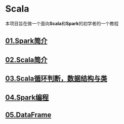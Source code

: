 # Scala
本项目旨在做一个面向**Scala**和**Spark**的初学者的一个教程

## [01.Spark简介](https://github.com/HDZ12/Scala/blob/main/note/01.Spark%E7%AE%80%E4%BB%8B.md)
## [02.Scala简介](https://github.com/HDZ12/Scala/blob/main/note/02.Scala%E7%AE%80%E4%BB%8B.md)
## [03.Scala循环判断，数据结构与类](https://github.com/HDZ12/Scala/blob/main/note/03.Scala%E5%BE%AA%E7%8E%AF%E5%88%A4%E6%96%AD%EF%BC%8C%E6%95%B0%E6%8D%AE%E7%BB%93%E6%9E%84%E4%B8%8E%E7%B1%BB.md)
## [04.Spark编程](https://github.com/HDZ12/Scala/blob/main/note/04.Spark%E7%BC%96%E7%A8%8B.md)
## [05.DataFrame](https://github.com/HDZ12/Scala/blob/main/note/05.DataFrame.md)
